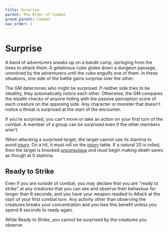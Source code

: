```yaml
---
title: Surprise
parent: The Order of Combat
grand_parent: Combat
nav_order: 1
---
```


# Surprise
A band of adventurers sneaks up on a bandit camp, springing from the trees to attack them. A gelatinous cube glides down a dungeon passage, unnoticed by the adventurers until the cube engulfs one of them. In these situations, one side of the battle gains surprise over the other.

The GM determines who might be surprised. If neither side tries to be stealthy, they automatically notice each other. Otherwise, the GM compares the stealth checks of anyone hiding with the passive perception score of each creature on the opposing side. Any character or monster that doesn't notice a threat is surprised at the start of the encounter.

If you're surprised, you can't move or take an action on your first turn of the combat. A member of a group can be surprised even if the other members aren't.

When attacking a surprised target, the target cannot use its stamina to avoid [injury](https://stormchaserroleplaying.com/stormchaserRPG/Combat/DamageandHealing/Injuries/). On a hit, it must roll on the [injury](https://stormchaserroleplaying.com/stormchaserRPG/Combat/DamageandHealing/Injuries/) table. If a natural 20 is rolled, then the target is knocked [unconscious](https://stormchaserroleplaying.com/stormchaserRPG/Conditions/Unconscious/) and must begin making death saves as though at 0 stamina.

## Ready to Strike
Even if you are outside of combat, you may declare that you are "ready to strike" at any creatures that you can see and observe their behaviour for longer than 6 seconds, and you have your weapon readied to Attack at the start of your first combat turn. Any activity other than observing the creatures breaks your concentration and you lose this benefit unless you spend 6 seconds to ready again.

While Ready to Strike, you cannot be surprised by the creatures you observe.
